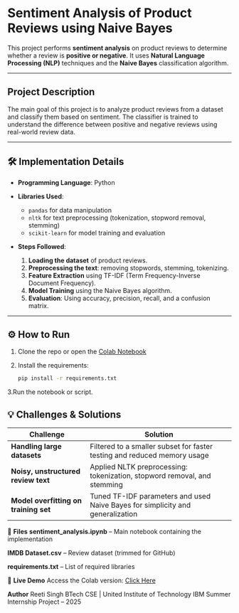 # Sentiment Analysis of Product Reviews using Naive Bayes

This project performs **sentiment analysis** on product reviews to determine whether a review is **positive or negative**. It uses **Natural Language Processing (NLP)** techniques and the **Naive Bayes** classification algorithm.

---

## Project Description

The main goal of this project is to analyze product reviews from a dataset and classify them based on sentiment. The classifier is trained to understand the difference between positive and negative reviews using real-world review data.

---

## 🛠️ Implementation Details

- **Programming Language**: Python
- **Libraries Used**:
  - `pandas` for data manipulation
  - `nltk` for text preprocessing (tokenization, stopword removal, stemming)
  - `scikit-learn` for model training and evaluation

- **Steps Followed**:
  1. **Loading the dataset** of product reviews.
  2. **Preprocessing the text**: removing stopwords, stemming, tokenizing.
  3. **Feature Extraction** using TF-IDF (Term Frequency-Inverse Document Frequency).
  4. **Model Training** using the Naive Bayes algorithm.
  5. **Evaluation**: Using accuracy, precision, recall, and a confusion matrix.

---

## ⚙️ How to Run

1. Clone the repo or open the [Colab Notebook](https://colab.research.google.com/drive/1Xe0fKV0T9ECjFuMOmNPP5qMj9y5EG7fw?usp=sharing)
2. Install the requirements:

   ```bash
   pip install -r requirements.txt
3.Run the notebook or script.


## 💡 Challenges & Solutions

|   **Challenge**                    |   **Solution**                                                                 |
|------------------------------------|--------------------------------------------------------------------------------|
| **Handling large datasets**        | Filtered to a smaller subset for faster testing and reduced memory usage       |
| **Noisy, unstructured review text**| Applied NLTK preprocessing: tokenization, stopword removal, and stemming       |
| **Model overfitting on training set** | Tuned TF-IDF parameters and used Naive Bayes for simplicity and generalization |



📁 **Files**
**sentiment_analysis.ipynb** – Main notebook containing the implementation

**IMDB Dataset.csv** – Review dataset (trimmed for GitHub)

**requirements.txt** – List of required libraries

📎 **Live Demo**
Access the Colab version: [Click Here](https://colab.research.google.com/drive/1Xe0fKV0T9ECjFuMOmNPP5qMj9y5EG7fw?usp=sharing)


 **Author**
Reeti Singh
BTech CSE | United Institute of Technology
IBM Summer Internship Project – 2025



